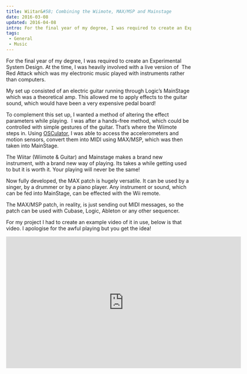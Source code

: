 ```yaml
---
title: Wiitar&#58; Combining the Wiimote, MAX/MSP and Mainstage
date: 2016-03-08
updated: 2016-04-08
intro: For the final year of my degree, I was required to create an Experimental System Design. At the time, I was heavily involved with a live version of  The ...
tags:
 - General
 - Music
---
```


<p>For the final year of my degree, I was required to create an Experimental System Design. At the time, I was heavily involved with a live version of&nbsp; The Red Attack which was&nbsp;my electronic music played with instruments rather than computers.</p>

<p>My set up consisted of an electric guitar running through Logic’s MainStage which was a theoretical amp. This allowed me to apply effects to the guitar sound, which would have been a very expensive pedal board!</p>







<p>To complement this set up, I wanted a method of altering the effect parameters while playing. &nbsp;I was after a hands-free method, which could be controlled with simple gestures of the guitar. That’s where the Wiimote steps in. Using <a href="http://www.osculator.net/">OSCulator</a>, I was able to access the accelerometers and motion sensors, convert them into MIDI using MAX/MSP, which was then taken into MainStage.</p>







<p>The Wiitar (Wiimote & Guitar) and Mainstage makes a brand new instrument, with a brand new way of playing. Its takes a while getting used to but it is worth it. Your playing will never be the same!</p>







<p>Now fully developed, the MAX patch is hugely versatile. It can be used by a singer, by a drummer or by a piano player. Any instrument or sound, which can be fed into MainStage, can be effected with the Wii remote.</p>







<p>The MAX/MSP patch, in reality, is just sending out MIDI messages, so the patch can be used with Cubase, Logic, Ableton or any other sequencer.</p>







<p>For my project I had to create an example video of it in use, below is that video. I apologise for the awful playing but you get the idea!</p>







<div class="video"><iframe width="640" height="360" src="https://www.youtube.com/embed/HKg-A42Mvqw?feature=player_embedded" frameborder="0" allowfullscreen=""></iframe></div>